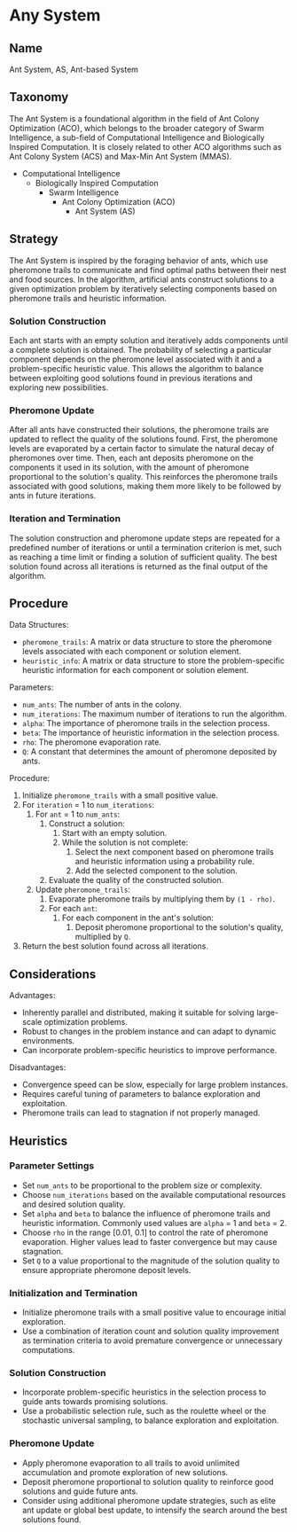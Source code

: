 # Any System

## Name

Ant System, AS, Ant-based System

## Taxonomy

The Ant System is a foundational algorithm in the field of Ant Colony Optimization (ACO), which belongs to the broader category of Swarm Intelligence, a sub-field of Computational Intelligence and Biologically Inspired Computation. It is closely related to other ACO algorithms such as Ant Colony System (ACS) and Max-Min Ant System (MMAS).

- Computational Intelligence
  - Biologically Inspired Computation
    - Swarm Intelligence
      - Ant Colony Optimization (ACO)
        - Ant System (AS)

## Strategy

The Ant System is inspired by the foraging behavior of ants, which use pheromone trails to communicate and find optimal paths between their nest and food sources. In the algorithm, artificial ants construct solutions to a given optimization problem by iteratively selecting components based on pheromone trails and heuristic information.

### Solution Construction

Each ant starts with an empty solution and iteratively adds components until a complete solution is obtained. The probability of selecting a particular component depends on the pheromone level associated with it and a problem-specific heuristic value. This allows the algorithm to balance between exploiting good solutions found in previous iterations and exploring new possibilities.

### Pheromone Update

After all ants have constructed their solutions, the pheromone trails are updated to reflect the quality of the solutions found. First, the pheromone levels are evaporated by a certain factor to simulate the natural decay of pheromones over time. Then, each ant deposits pheromone on the components it used in its solution, with the amount of pheromone proportional to the solution's quality. This reinforces the pheromone trails associated with good solutions, making them more likely to be followed by ants in future iterations.

### Iteration and Termination

The solution construction and pheromone update steps are repeated for a predefined number of iterations or until a termination criterion is met, such as reaching a time limit or finding a solution of sufficient quality. The best solution found across all iterations is returned as the final output of the algorithm.

## Procedure

Data Structures:
- `pheromone_trails`: A matrix or data structure to store the pheromone levels associated with each component or solution element.
- `heuristic_info`: A matrix or data structure to store the problem-specific heuristic information for each component or solution element.

Parameters:
- `num_ants`: The number of ants in the colony.
- `num_iterations`: The maximum number of iterations to run the algorithm.
- `alpha`: The importance of pheromone trails in the selection process.
- `beta`: The importance of heuristic information in the selection process.
- `rho`: The pheromone evaporation rate.
- `Q`: A constant that determines the amount of pheromone deposited by ants.

Procedure:
1. Initialize `pheromone_trails` with a small positive value.
2. For `iteration` = 1 to `num_iterations`:
   1. For `ant` = 1 to `num_ants`:
      1. Construct a solution:
         1. Start with an empty solution.
         2. While the solution is not complete:
            1. Select the next component based on pheromone trails and heuristic information using a probability rule.
            2. Add the selected component to the solution.
      2. Evaluate the quality of the constructed solution.
   2. Update `pheromone_trails`:
      1. Evaporate pheromone trails by multiplying them by `(1 - rho)`.
      2. For each `ant`:
         1. For each component in the ant's solution:
            1. Deposit pheromone proportional to the solution's quality, multiplied by `Q`.
3. Return the best solution found across all iterations.

## Considerations

Advantages:
- Inherently parallel and distributed, making it suitable for solving large-scale optimization problems.
- Robust to changes in the problem instance and can adapt to dynamic environments.
- Can incorporate problem-specific heuristics to improve performance.

Disadvantages:
- Convergence speed can be slow, especially for large problem instances.
- Requires careful tuning of parameters to balance exploration and exploitation.
- Pheromone trails can lead to stagnation if not properly managed.

## Heuristics

### Parameter Settings
- Set `num_ants` to be proportional to the problem size or complexity.
- Choose `num_iterations` based on the available computational resources and desired solution quality.
- Set `alpha` and `beta` to balance the influence of pheromone trails and heuristic information. Commonly used values are `alpha` = 1 and `beta` = 2.
- Choose `rho` in the range [0.01, 0.1] to control the rate of pheromone evaporation. Higher values lead to faster convergence but may cause stagnation.
- Set `Q` to a value proportional to the magnitude of the solution quality to ensure appropriate pheromone deposit levels.

### Initialization and Termination
- Initialize pheromone trails with a small positive value to encourage initial exploration.
- Use a combination of iteration count and solution quality improvement as termination criteria to avoid premature convergence or unnecessary computations.

### Solution Construction
- Incorporate problem-specific heuristics in the selection process to guide ants towards promising solutions.
- Use a probabilistic selection rule, such as the roulette wheel or the stochastic universal sampling, to balance exploration and exploitation.

### Pheromone Update
- Apply pheromone evaporation to all trails to avoid unlimited accumulation and promote exploration of new solutions.
- Deposit pheromone proportional to solution quality to reinforce good solutions and guide future ants.
- Consider using additional pheromone update strategies, such as elite ant update or global best update, to intensify the search around the best solutions found.
